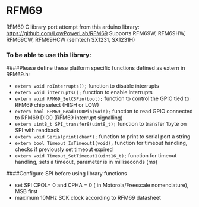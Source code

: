 # RFM69
RFM69 C library port attempt from this arduino library: https://github.com/LowPowerLab/RFM69
Supports RFM69W, RFM69HW, RFM69CW, RFM69HCW (semtech SX1231, SX1231H)

### To be able to use this library: 
####Please define these platform specific functions defined as extern in RFM69.h:
- `extern void noInterrupts();`             function to disable interrupts
- `extern void interrupts();`               function to enable interrupts  
- `extern void RFM69_SetCSPin(bool);`       function to control the GPIO tied to RFM69 chip select (HIGH or LOW)
- `extern bool RFM69_ReadDIO0Pin(void);`    function to read GPIO connected to RFM69 DIO0 (RFM69 interrupt signalling)
- `extern uint8_t SPI_transfer8(uint8_t);`  function to transfer 1byte on SPI with readback
- `extern void Serialprint(char*);`         function to print to serial port a string
- `extern bool Timeout_IsTimeout1(void);`   function for timeout handling, checks if previously set timeout expired
- `extern void Timeout_SetTimeout1(uint16_t);` function for timeout handling, sets a timeout, parameter is in milliseconds (ms)

####Configure SPI before using library functions
- set SPI CPOL= 0 and CPHA = 0 ( in Motorola/Freescale nomenclature), MSB first
- maximum 10MHz SCK clock according to RFM69 datasheet
